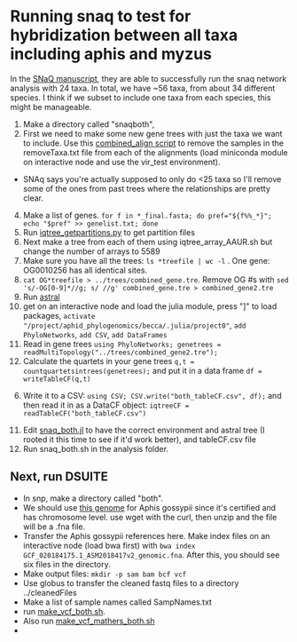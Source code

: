 # Running snaq to test for hybridization between all taxa including aphis and myzus

In the [SNaQ manuscript](https://journals.plos.org/plosgenetics/article?id=10.1371/journal.pgen.1005896), they are able to successfully run the snaq network analysis with 24 taxa. In total, we have ~56 taxa, from about 34 different species. I think if we subset to include one taxa from each species, this might be manageable.

1. Make a directory called "snaqboth",
2. First we need to make some new gene trees with just the taxa we want to include. Use this [combined_align script](scripts/combined_align.py) to remove the samples in the removeTaxa.txt file from each of the alignments (load miniconda module on interactive node and use the vir_test environment).
  * SNAq says you're actually supposed to only do <25 taxa so I'll remove some of the ones from past trees where the relationships are pretty clear.
4. Make a list of genes. `for f in *_final.fasta; do pref="${f%%_*}"; echo "$pref" >> genelist.txt; done`
5. Run [iqtree_getpartitions.py](scripts/iqtree_getpartitions.py) to get partition files
6. Next make a tree from each of them using iqtree_array_AAUR.sh but change the number of arrays to 5589
7. Make sure you have all the trees: `ls *treefile | wc -l` . One gene: OG0010256 has all identical sites. 
8. `cat OG*treefile > ../trees/combined_gene.tre`. Remove OG #s with `sed 's/-OG[0-9]*//g; s/ //g' combined_gene.tre > combined_gene2.tre`
9. Run [astral](scripts/astral_both.sh)
10. get on an interactive node and load the julia module, press "]" to load packages, `activate "/project/aphid_phylogenomics/becca/.julia/project0"`, `add PhyloNetworks`, `add CSV`, `add DataFrames`
11. Read in gene trees `using PhyloNetworks; genetrees = readMultiTopology("../trees/combined_gene2.tre");`
12. Calculate the quartets in your gene trees `q,t = countquartetsintrees(genetrees);` and put it in a data frame `df = writeTableCF(q,t)`
6) Write it to a CSV: `using CSV; CSV.write("both_tableCF.csv", df);` and then read it in as a DataCF object: `iqtreeCF = readTableCF("both_tableCF.csv")`
11. Edit [snaq_both.jl](scripts/snaq_both.jl) to have the correct environment and astral tree (I rooted it this time to see if it'd work better), and tableCF.csv file
12. Run snaq_both.sh in the analysis folder.



## Next, run DSUITE
* In snp, make a directory called "both".
* We should use [this genome](https://www.ncbi.nlm.nih.gov/datasets/genome/GCF_001856785.1/) for Aphis gossypii since it's certified and has chromosome level. use wget with the curl, then unzip and the file will be a .fna file.
* Transfer the Aphis gossypii references here. Make index files on an interactive node (load bwa first) with `bwa index GCF_020184175.1_ASM2018417v2_genomic.fna`. After this, you should see six files in the directory.
* Make output files: `mkdir -p sam bam bcf vcf`
* Use globus to transfer the cleaned fastq files to a directory ../cleanedFiles
* Make a list of sample names called SampNames.txt
* run [make_vcf_both.sh](scripts/make_vcf_both.sh).
* Also run [make_vcf_mathers_both.sh](scripts/make_vcf_mathers_both.sh)
* 
